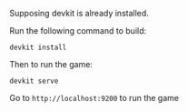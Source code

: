 Supposing devkit is already installed.

Run the following command to build:
```
devkit install
```

Then to run the game:
```
devkit serve
```

Go to `http://localhost:9200` to run the game